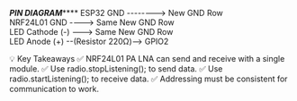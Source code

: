 
*********PIN DIAGRAM*************
ESP32 GND  --------> New GND Row  
NRF24L01 GND  ----> Same New GND Row  
LED Cathode (-)  ---> Same New GND Row  
LED Anode (+) --(Resistor 220Ω)--> GPIO2  

💡 Key Takeaways
✅ NRF24L01 PA LNA can send and receive with a single module.
✅ Use radio.stopListening(); to send data.
✅ Use radio.startListening(); to receive data.
✅ Addressing must be consistent for communication to work.

